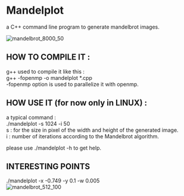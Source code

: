 # Mandelplot
a C++ command line program to generate mandelbrot images.

  ![mandelbrot_8000_50](https://user-images.githubusercontent.com/84465552/218670477-5d80f7e5-6488-4e05-95cb-c8f3096cac2a.jpeg)

## HOW TO COMPILE IT :
g++ used to compile it like this :   </br>
g++ -fopenmp -o mandelplot *.cpp  </br>
-fopenmp option is used to parallelize it with openmp.

## HOW USE IT (for now only in LINUX) :
a typical command : </br>
./mandelplot -s 1024 -i 50 </br>
s : for the size in pixel of the width and height of the generated image. </br>
i : number of iterations according to the Mandelbrot algorithm.

please use ./mandelplot -h to get help.


## INTERESTING POINTS
./mandelplot -x -0.749 -y 0.1 -w 0.005 </br>
![mandelbrot_512_100](https://user-images.githubusercontent.com/84465552/218671610-0fd697e4-6fac-4dcf-ac8b-2e358a9e9307.jpg)
